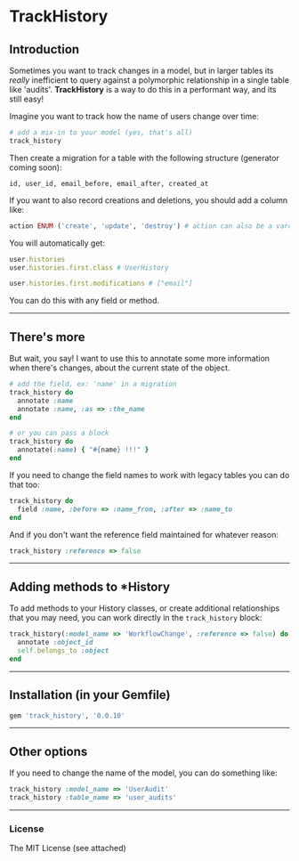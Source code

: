# TrackHistory

## Introduction

Sometimes you want to track changes in a model, but in larger tables its _really_ inefficient to query against a polymorphic relationship in a single table like 'audits'.  __TrackHistory__ is a way to do this in a performant way, and its still easy!

Imagine you want to track how the name of users change over time:

``` ruby
# add a mix-in to your model (yes, that's all)
track_history
```

Then create a migration for a table with the following structure (generator coming soon):

    id, user_id, email_before, email_after, created_at

If you want to also record creations and deletions, you should add a column like:

``` ruby
action ENUM ('create', 'update', 'destroy') # action can also be a varchar
```

You will automatically get:

``` ruby
user.histories
user.histories.first.class # UserHistory

user.histories.first.modifications # ["email"]
```

You can do this with any field or method.

---

## There's more

But wait, you say!  I want to use this to annotate some more information when there's changes, about the current state of the object.

``` ruby
# add the field, ex: 'name' in a migration
track_history do
  annotate :name
  annotate :name, :as => :the_name
end

# or you can pass a block
track_history do
  annotate(:name) { "#{name} !!!" }
end
```

If you need to change the field names to work with legacy tables you can do that too:

``` ruby
track_history do
  field :name, :before => :name_from, :after => :name_to
end
```

And if you don't want the reference field maintained for whatever reason:

``` ruby
track_history :reference => false
```

---

## Adding methods to *History

To add methods to your History classes, or create additional relationships that you may need, you can work directly in the `track_history` block:

``` ruby
track_history(:model_name => 'WorkflowChange', :reference => false) do
  annotate :object_id
  self.belongs_to :object
end
```

---

## Installation (in your Gemfile)

``` ruby
gem 'track_history', '0.0.10'
```

---

## Other options

If you need to change the name of the model, you can do something like:

``` ruby
track_history :model_name => 'UserAudit'
track_history :table_name => 'user_audits'
```

---

### License

The MIT License (see attached)
